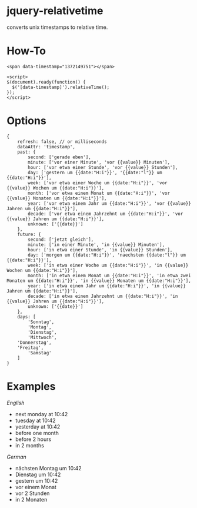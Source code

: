 jquery-relativetime
===================

converts unix timestamps to relative time.

How-To
===================
    <span data-timestamp="1372149751"></span>

    <script>
    $(document).ready(function() {
      $('[data-timestamp]').relativeTime();
    });
    </script>

Options
===================
    {
    	refresh: false, // or milliseconds
    	dataAttr: 'timestamp',
    	past: {
    		second: ['gerade eben'],
    		minute: ['vor einer Minute', 'vor {{value}} Minuten'],
    		hour: ['vor etwa einer Stunde', 'vor {{value}} Stunden'],
    		day: ['gestern um {{date:"H:i"}}', '{{date:"l"}} um {{date:"H:i"}}'],
    		week: ['vor etwa einer Woche um {{date:"H:i"}}', 'vor {{value}} Wochen um {{date:"H:i"}}'],
    		month: ['vor etwa einem Monat um {{date:"H:i"}}', 'vor {{value}} Monaten um {{date:"H:i"}}'],
    		year: ['vor etwa einem Jahr um {{date:"H:i"}}', 'vor {{value}} Jahren um {{date:"H:i"}}'],
    		decade: ['vor etwa einem Jahrzehnt um {{date:"H:i"}}', 'vor {{value}} Jahren um {{date:"H:i"}}'],
    		unknown: ['{{date}}']
	    },
	    future: {
		    second: ['jetzt gleich'],
		    minute: ['in einer Minute', 'in {{value}} Minuten'],
		    hour: ['in etwa einer Stunde', 'in {{value}} Stunden'],
		    day: ['morgen um {{date:"H:i"}}', 'naechsten {{date:"l"}} um {{date:"H:i"}}'],
		    week: ['in etwa einer Woche um {{date:"H:i"}}', 'in {{value}} Wochen um {{date:"H:i"}}'],
		    month: ['in etwa einem Monat um {{date:"H:i"}}', 'in etwa zwei Monaten um {{date:"H:i"}}', 'in {{value}} Monaten um {{date:"H:i"}}'],
		    year: ['in etwa einem Jahr um {{date:"H:i"}}', 'in {{value}} Jahren um {{date:"H:i"}}'],
		    decade: ['in etwa einem Jahrzehnt um {{date:"H:i"}}', 'in {{value}} Jahren um {{date:"H:i"}}'],
    		unknown: ['{{date}}']
	    },
	    days: [
		    'Sonntag',
		    'Montag',
    		'Dienstag',
		    'Mittwoch',
        'Donnerstag',
        'Freitag',
		    'Samstag'
	    ]
    }

Examples
===================

*English*
* next monday at 10:42
* tuesday at 10:42
* yesterday at 10:42
* before one month
* before 2 hours
* in 2 months

*German*
* nächsten Montag um 10:42
* Dienstag um 10:42
* gestern um 10:42
* vor einem Monat
* vor 2 Stunden
* in 2 Monaten
